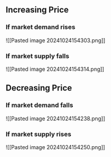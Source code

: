 ## Increasing Price
### If market demand rises
![[Pasted image 20241024154303.png]]
### If market supply falls
![[Pasted image 20241024154314.png]]

## Decreasing Price
### If market demand falls
![[Pasted image 20241024154238.png]]
### If market supply rises
![[Pasted image 20241024154250.png]]